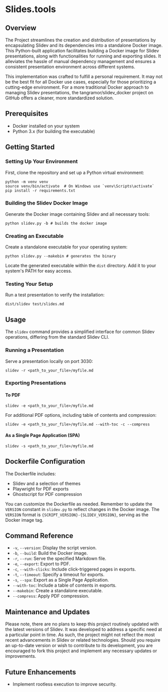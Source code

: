 # Slides.tools

## Overview

The Project streamlines the creation and distribution of presentations by encapsulating Slidev and its dependencies into a standalone Docker image. This Python-built application facilitates building a Docker image for Slidev presentations, along with functionalities for running and exporting slides. It alleviates the hassle of manual dependency management and ensures a consistent presentation environment across different systems.

This implementation was crafted to fulfill a personal requirement. It may not be the best fit for all Docker use cases, especially for those prioritizing a cutting-edge environment. For a more traditional Docker approach to managing Slidev presentations, the tangramor/slidev_docker project on GitHub offers a cleaner, more standardized solution.

## Prerequisites

- Docker installed on your system
- Python 3.x (for building the executable)

## Getting Started

### Setting Up Your Environment

First, clone the repository and set up a Python virtual environment:

```shell
python -m venv venv
source venv/bin/activate  # On Windows use `venv\Scripts\activate`
pip install -r requirements.txt
```

### Building the Slidev Docker Image

Generate the Docker image containing Slidev and all necessary tools:

```shell
python slidev.py -b # builds the docker image
```

### Creating an Executable

Create a standalone executable for your operating system:

```shell
python slidev.py --makebin # generates the binary
```

Locate the generated executable within the `dist` directory. Add it to your system's PATH for easy access.

### Testing Your Setup

Run a test presentation to verify the installation:

```shell
dist/slidev test/slides.md
```

## Usage

The `slidev` command provides a simplified interface for common Slidev operations, differing from the standard Slidev CLI.

### Running a Presentation

Serve a presentation locally on port 3030:

```shell
slidev -r <path_to_your_file>/myfile.md
```

### Exporting Presentations

#### To PDF

```shell
slidev -e <path_to_your_file>/myfile.md
```

For additional PDF options, including table of contents and compression:

```shell
slidev -e <path_to_your_file>/myfile.md --with-toc -c --compress
```

#### As a Single Page Application (SPA)

```shell
slidev -s <path_to_your_file>/myfile.md
```

## Dockerfile Configuration

The Dockerfile includes:

- Slidev and a selection of themes
- Playwright for PDF exports
- Ghostscript for PDF compression

You can customize the Dockerfile as needed. Remember to update the `VERSION` constant in `slidev.py` to reflect changes in the Docker image. The `VERSION` format is `{SCRIPT_VERSION}-{SLIDEV_VERSION}`, serving as the Docker image tag.

## Command Reference

- `-v`, `--version`: Display the script version.
- `-b`, `--build`: Build the Docker image.
- `-r`, `--run`: Serve the specified Markdown file.
- `-e`, `--export`: Export to PDF.
- `-c`, `--with-clicks`: Include click-triggered pages in exports.
- `-t`, `--timeout`: Specify a timeout for exports.
- `-s`, `--spa`: Export as a Single Page Application.
- `--with-toc`: Include a table of contents in exports.
- `--makebin`: Create a standalone executable.
- `--compress`: Apply PDF compression.

## Maintenance and Updates

Please note, there are no plans to keep this project routinely updated with the latest versions of Slidev. It was developed to address a specific need at a particular point in time. As such, the project might not reflect the most recent advancements in Slidev or related technologies. Should you require an up-to-date version or wish to contribute to its development, you are encouraged to fork this project and implement any necessary updates or improvements.

## Future Enhancements

- Implement rootless execution to improve security.
